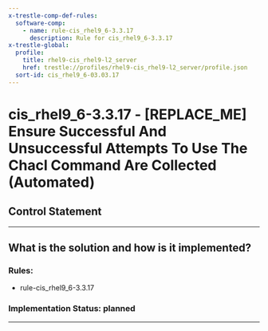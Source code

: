 ```yaml
---
x-trestle-comp-def-rules:
  software-comp:
    - name: rule-cis_rhel9_6-3.3.17
      description: Rule for cis_rhel9_6-3.3.17
x-trestle-global:
  profile:
    title: rhel9-cis_rhel9-l2_server
    href: trestle://profiles/rhel9-cis_rhel9-l2_server/profile.json
  sort-id: cis_rhel9_6-03.03.17
---
```


# cis_rhel9_6-3.3.17 - \[REPLACE_ME\] Ensure Successful And Unsuccessful Attempts To Use The Chacl Command Are Collected (Automated)

## Control Statement

______________________________________________________________________

## What is the solution and how is it implemented?

<!-- For implementation status enter one of: implemented, partial, planned, alternative, not-applicable -->

<!-- Note that the list of rules under ### Rules: is read-only and changes will not be captured after assembly to JSON -->

<!-- Add control implementation description here for control: cis_rhel9_6-3.3.17 -->

### Rules:

  - rule-cis_rhel9_6-3.3.17

### Implementation Status: planned

______________________________________________________________________
